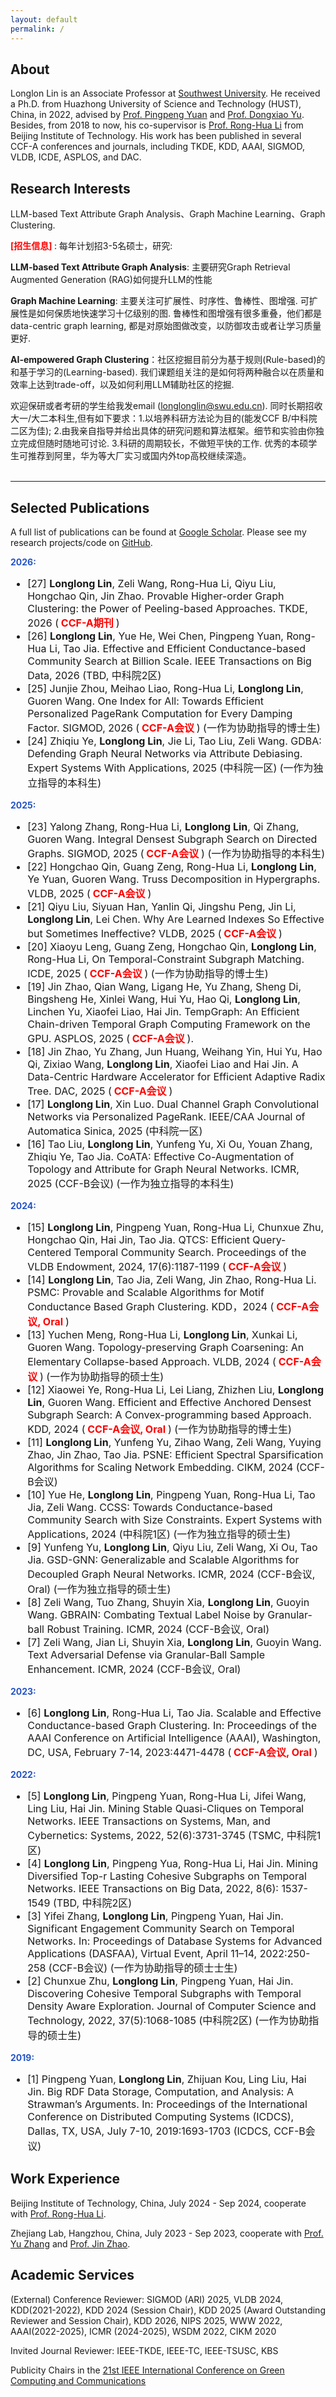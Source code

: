 ```yaml
---
layout: default
permalink: /
---
```


## About
Longlon Lin is an Associate Professor at [Southwest University](http://cis.swu.edu.cn/info/1014/2195.htm). He received  a Ph.D. from Huazhong University of Science and Technology (HUST), China, in 2022, advised by [Prof. Pingpeng Yuan](http://faculty.hust.edu.cn/ppyuan/zh_CN/index/1624441/list/index.htm) and [Prof. Dongxiao Yu](https://www.cs.sdu.edu.cn/info/1070/5367.htm). Besides, from 2018 to now, his co-supervisor is [Prof. Rong-Hua Li](https://ronghuali.github.io/ronghuali.html) from Beijing Institute of Technology. His work has been published in several CCF-A conferences and journals,  including TKDE, KDD, AAAI, SIGMOD, VLDB, ICDE,  ASPLOS, and DAC.  

## Research Interests

LLM-based Text Attribute Graph Analysis、Graph Machine Learning、Graph Clustering. 

<b> <font color="#FF0000">[招生信息]</font> </b>: 每年计划招3-5名硕士，研究:

**LLM-based Text Attribute Graph Analysis**: 主要研究Graph Retrieval Augmented Generation (RAG)如何提升LLM的性能

**Graph Machine Learning**: 主要关注可扩展性、时序性、鲁棒性、图增强. 可扩展性是如何保质地快速学习十亿级别的图. 鲁棒性和图增强有很多重叠，他们都是data-centric graph learning, 都是对原始图做改变，以防御攻击或者让学习质量更好.

**AI-empowered Graph Clustering**：社区挖掘目前分为基于规则(Rule-based)的和基于学习的(Learning-based). 我们课题组关注的是如何将两种融合以在质量和效率上达到trade-off，以及如何利用LLM辅助社区的挖掘.

欢迎保研或者考研的学生给我发email (longlonglin@swu.edu.cn). 同时长期招收大一/大二本科生,但有如下要求：1.以培养科研方法论为目的(能发CCF B/中科院二区为佳); 2.由我亲自指导并给出具体的研究问题和算法框架。细节和实验由你独立完成但随时随地可讨论. 3.科研的周期较长，不做短平快的工作. 优秀的本硕学生可推荐到阿里，华为等大厂实习或国内外top高校继续深造。
<br><br>





___
## Selected Publications
A full list of publications can be found at [Google Scholar](https://scholar.lanfanshu.cn/citations?user=TgqGrv3_ytYC&hl=zh-CN&oi=ao). Please see my research projects/code on [GitHub](https://github.com/longlonglin). 
<br><be>



   <p> <b> <font color="#2554C7">2026:</font> </b> </p>
<font size="3"> 
<ul>

<li>
[27] <b>Longlong Lin</b>, Zeli Wang, Rong-Hua Li, Qiyu Liu, Hongchao Qin, Jin Zhao. Provable Higher-order Graph Clustering: the Power of Peeling-based Approaches. TKDE, 2026 (<b> <font color="#FF0000">CCF-A期刊</font> </b>)
</li>	

<li>
[26] <b>Longlong Lin</b>, Yue He, Wei Chen, Pingpeng Yuan, Rong-Hua Li, Tao Jia. Effective and Efficient Conductance-based Community Search at Billion Scale. IEEE Transactions on Big Data, 2026 (TBD, 中科院2区)
</li>	

<li>	
[25] Junjie Zhou, Meihao Liao, Rong-Hua Li, <b>Longlong Lin</b>, Guoren Wang.  One Index for All: Towards Efficient Personalized PageRank Computation for Every Damping Factor. SIGMOD, 2026  (<b> <font color="#FF0000">CCF-A会议</font> </b>) (一作为协助指导的博士生)
</li>	

<li>	
[24] Zhiqiu Ye, <b>Longlong Lin</b>, Jie Li, Tao Liu, Zeli Wang. GDBA: Defending Graph Neural Networks via Attribute Debiasing. Expert Systems With Applications, 2025 (中科院一区) (一作为独立指导的本科生)
</li>

  </ul>
</font>

   <p> <b> <font color="#2554C7">2025:</font> </b> </p>
<font size="3"> 
<ul>



<li>	
[23] Yalong Zhang, Rong-Hua Li, <b>Longlong Lin</b>, Qi Zhang, Guoren Wang.  Integral Densest Subgraph Search on Directed Graphs. SIGMOD, 2025  (<b> <font color="#FF0000">CCF-A会议</font> </b>)
(一作为协助指导的本科生) </li>	 

<li>	
[22] Hongchao Qin, Guang Zeng, Rong-Hua Li, <b>Longlong Lin</b>, Ye Yuan, Guoren Wang.  Truss Decomposition in Hypergraphs. VLDB, 2025  (<b> <font color="#FF0000">CCF-A会议</font> </b>)
</li>	

<li>
[21] Qiyu Liu, Siyuan Han, Yanlin Qi, Jingshu Peng, Jin Li, <b>Longlong Lin</b>, Lei Chen. Why Are Learned Indexes So Effective but Sometimes Ineffective?  VLDB, 2025  (<b> <font color="#FF0000">CCF-A会议</font> </b>)
</li>	

<li>	
[20] Xiaoyu Leng, Guang Zeng, Hongchao Qin, <b>Longlong Lin</b>, Rong-Hua Li,  On Temporal-Constraint Subgraph Matching. ICDE, 2025 (<b> <font color="#FF0000">CCF-A会议</font> </b>) (一作为协助指导的博士生)
</li>	 


<li>
[19] Jin Zhao, Qian Wang, Ligang He, Yu Zhang, Sheng Di, Bingsheng He, Xinlei Wang, Hui Yu, Hao Qi, <b>Longlong Lin</b>, Linchen Yu, Xiaofei Liao, Hai Jin. TempGraph: An Efficient Chain-driven Temporal Graph Computing Framework on the GPU.  ASPLOS, 2025 (<b> <font color="#FF0000">CCF-A会议</font> </b>).
</li>	



<li>	
[18] Jin Zhao, Yu Zhang, Jun Huang, Weihang Yin, Hui Yu, Hao Qi, Zixiao Wang, <b>Longlong Lin</b>, Xiaofei Liao and Hai Jin. A Data-Centric Hardware Accelerator for Efficient Adaptive Radix Tree. DAC, 2025 (<b> <font color="#FF0000">CCF-A会议</font> </b>)
</li>	


<li>	
[17] <b>Longlong Lin</b>, Xin Luo. Dual Channel Graph Convolutional Networks via Personalized PageRank. IEEE/CAA Journal of Automatica Sinica, 2025 (中科院一区)
</li>	


<li>	
[16] Tao Liu, <b>Longlong Lin</b>, Yunfeng Yu, Xi Ou, Youan Zhang, Zhiqiu Ye, Tao Jia. CoATA: Effective Co-Augmentation of Topology and Attribute for Graph Neural Networks. ICMR, 2025 (CCF-B会议) (一作为独立指导的本科生)
</li>	 



   </ul>
</font>

   <p> <b> <font color="#2554C7">2024:</font> </b> </p>
<font size="3"> 
<ul>


<li>
[15] <b>Longlong Lin</b>, Pingpeng Yuan, Rong-Hua Li, Chunxue Zhu, Hongchao Qin, Hai Jin, Tao Jia. QTCS: Efficient Query-Centered Temporal Community Search. Proceedings of the VLDB Endowment, 2024, 17(6):1187-1199 (<b> <font color="#FF0000">CCF-A会议</font> </b>)
</li>	

<li>
[14] <b>Longlong Lin</b>, Tao Jia, Zeli Wang, Jin Zhao, Rong-Hua Li. PSMC: Provable and Scalable Algorithms for Motif Conductance Based Graph Clustering. KDD，2024 (<b> <font color="#FF0000">CCF-A会议, Oral</font> </b>)
</li>	


<li>	
[13] Yuchen Meng, Rong-Hua Li, <b>Longlong Lin</b>, Xunkai Li, Guoren Wang.  Topology-preserving Graph Coarsening: An Elementary Collapse-based Approach. VLDB, 2024  (<b> <font color="#FF0000">CCF-A会议</font> </b>)  (一作为协助指导的硕士生)
</li>	

<li>
[12] Xiaowei Ye, Rong-Hua Li, Lei Liang, Zhizhen Liu, <b>Longlong Lin</b>, Guoren Wang. Efficient and Effective Anchored Densest Subgraph Search: A Convex-programming based Approach. KDD, 2024 (<b> <font color="#FF0000">CCF-A会议, Oral</font> </b>) (一作为协助指导的博士生)
</li>	  


<li>
[11] <b>Longlong Lin</b>, Yunfeng Yu, Zihao Wang, Zeli Wang, Yuying Zhao, Jin Zhao, Tao Jia. PSNE: Efficient Spectral Sparsification Algorithms for Scaling Network Embedding. CIKM, 2024 (CCF-B会议) 
</li>	

<li>
[10] Yue He, <b>Longlong Lin</b>, Pingpeng Yuan, Rong-Hua Li, Tao Jia, Zeli Wang. CCSS: Towards Conductance-based Community Search with Size Constraints. Expert Systems with Applications, 2024 (中科院1区)  (一作为独立指导的硕士生)
</li>	

<li>
[9] Yunfeng Yu, <b>Longlong Lin</b>, Qiyu Liu, Zeli Wang, Xi Ou, Tao Jia. GSD-GNN: Generalizable and Scalable Algorithms for Decoupled Graph Neural Networks. ICMR, 2024 (CCF-B会议, Oral)  (一作为独立指导的硕士生)
</li>	


<li>
[8] Zeli Wang, Tuo Zhang, Shuyin Xia, <b>Longlong Lin</b>, Guoyin Wang. GBRAIN: Combating Textual Label Noise by Granular-ball Robust Training. ICMR, 2024 (CCF-B会议, Oral) 
</li>	


<li>
[7] Zeli Wang, Jian Li, Shuyin Xia, <b>Longlong Lin</b>, Guoyin Wang. Text Adversarial Defense via Granular-Ball Sample Enhancement. ICMR, 2024 (CCF-B会议, Oral)
</li>	






  
   </ul>
</font>


   <p> <b> <font color="#2554C7">2023:</font> </b> </p>
<font size="3"> 
<ul>


<li>
[6] <b>Longlong Lin</b>, Rong-Hua Li, Tao Jia. Scalable and Effective Conductance-based Graph Clustering. In: Proceedings of the AAAI Conference on Artificial Intelligence (AAAI), Washington, DC, USA, February 7-14, 2023:4471-4478   (<b> <font color="#FF0000">CCF-A会议, Oral</font> </b>)
</li>	


   </ul>
</font>


   <p> <b> <font color="#2554C7">2022:</font> </b> </p>
<font size="3"> 
<ul>


<li>
[5] <b>Longlong Lin</b>, Pingpeng Yuan, Rong-Hua Li, Jifei Wang, Ling Liu, Hai Jin. Mining Stable Quasi-Cliques on Temporal Networks.  IEEE Transactions on Systems, Man, and Cybernetics: Systems, 2022, 52(6):3731-3745 (TSMC, 中科院1区)
</li>	


<li>
[4] <b>Longlong Lin</b>, Pingpeng Yua, Rong-Hua Li, Hai Jin. Mining Diversified Top-r Lasting Cohesive Subgraphs on Temporal Networks. IEEE Transactions on Big Data, 2022, 8(6): 1537-1549 (TBD, 中科院2区)
</li>	


<li>
[3] Yifei Zhang, <b>Longlong Lin</b>, Pingpeng Yuan, Hai Jin. Significant Engagement Community Search on Temporal Networks. In: Proceedings of Database Systems for Advanced Applications (DASFAA), Virtual Event, April 11–14, 2022:250-258  (CCF-B会议)  (一作为协助指导的硕士士生)

</li>	 
<li>
[2]  Chunxue Zhu, <b>Longlong Lin</b>, Pingpeng Yuan, Hai Jin.  Discovering Cohesive Temporal Subgraphs with Temporal Density Aware Exploration. Journal of Computer Science and Technology, 2022, 37(5):1068-1085 (中科院2区)  (一作为协助指导的硕士生)
</li>	

   </ul>
</font>

   <p> <b> <font color="#2554C7">2019:</font> </b> </p>
<font size="3"> 
<ul>


<li>
[1] Pingpeng Yuan, <b>Longlong Lin</b>, Zhijuan Kou, Ling Liu, Hai Jin. Big RDF Data Storage, Computation, and Analysis: A Strawman’s Arguments. In: Proceedings of the International Conference on Distributed Computing Systems (ICDCS), Dallas, TX, USA, July 7-10, 2019:1693-1703 (ICDCS, CCF-B会议)
</li>	


   </ul>
</font>



 

## Work Experience
Beijing Institute of Technology, China, July 2024 - Sep 2024, cooperate with [Prof. Rong-Hua Li](https://ronghuali.github.io/ronghuali.html).

Zhejiang Lab, Hangzhou, China, July 2023 - Sep 2023, cooperate with [Prof. Yu Zhang](https://scholar.google.com/citations?hl=zh-CN&user=MoXtCckAAAAJ) and [Prof. Jin Zhao](https://scholar.google.com/citations?hl=zh-CN&user=v2z02IgAAAAJ&view_op=list_works&sortby=pubdate).





## Academic Services
(External) Conference Reviewer: SIGMOD (ARI) 2025, VLDB 2024, KDD(2021-2022), KDD 2024 (Session Chair), KDD 2025 (Award Outstanding Reviewer and Session Chair), KDD 2026, NIPS 2025, WWW 2022, AAAI(2022-2025), ICMR (2024-2025), WSDM 2022, CIKM 2020

Invited  Journal Reviewer: IEEE-TKDE, IEEE-TC, IEEE-TSUSC, KBS

Publicity Chairs in the [21st IEEE International Conference on Green Computing and Communications](https://ieee-cybermatics.org/2025/greencom/)












